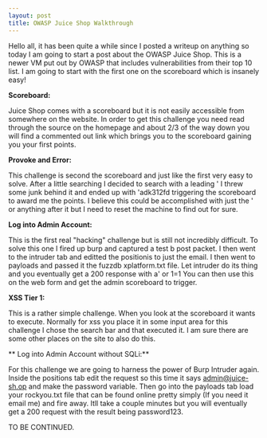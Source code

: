 ```yaml
---
layout: post
title: OWASP Juice Shop Walkthrough
---
```


Hello all, it has been quite a while since I posted a writeup on anything so today I am going to start a post about the OWASP Juice Shop.
This is a newer VM put out by OWASP that includes vulnerabilities from their top 10 list. I am going to start with the first one on the 
scoreboard which is insanely easy! 

**Scoreboard:**

Juice Shop comes with a scoreboard but it is not easily accessible from somewhere on the website. In order to get this challenge you need 
read through the source on the homepage and about 2/3 of the way down you will find a commented out link which brings you to the 
scoreboard gaining you your first points.

**Provoke and Error:**

This challenge is second the scoreboard and just like the first very easy to solve. After a little searching I decided to search with a 
leading ' I threw some junk behind it and ended up with 'adk312fd triggering the scoreboard to award me the points. I believe this could be accomplished with just the ' or anything after it but I need to reset the machine to find out for sure.

**Log into Admin Account:**

This is the first real "hacking" challenge but is still not incredibly difficult. To solve this one I fired up burp and captured a test b
post packet. I then went to the intruder tab and editted the positionis to just the email. I then went to payloads and passed it the 
fuzzdb xplatform.txt file. Let intruder do its thing and you eventually get a 200 response with a' or 1=1 You can then use this on the 
web form and get the admin scoreboard to trigger.

**XSS Tier 1:**

This is a rather simple challenge. When you look at the scoreboard it wants <script>alert("XSS1")</script> to execute. Normally for xss you place it in some input area for this challenge I chose the search bar and that executed it. I am sure there are some other places on the site to also do this.

** Log into Admin Account without SQLi:**

For this challenge we are going to harness the power of Burp Intruder again. Inside the positions tab edit the request so this time it says admin@juice-sh.op and make the password variable. Then go into the payloads tab load your rockyou.txt file that can be found online pretty simply (If you need it email me) and fire away. Itll take a couple minutes but you will eventually get a 200 request with the result being password123.


TO BE CONTINUED.

